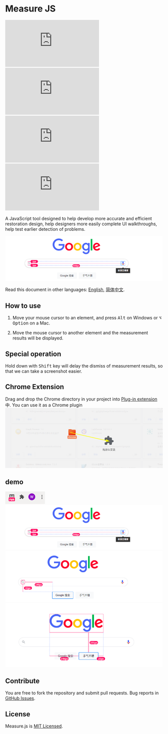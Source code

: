 # Measure JS

![GitHub Stars](https://img.shields.io/github/stars/zhuweijian666/measure.js)
![Github Forks](https://img.shields.io/github/forks/zhuweijian666/measure.js)
![GitHub Open Issues](https://img.shields.io/github/issues/zhuweijian666/measure.js)
![License](https://img.shields.io/github/license/zhuweijian666/measure.js)

A JavaScript tool designed to help develop more accurate and efficient restoration design, help designers more easily complete UI walkthroughs, help test earlier detection of problems.

![](./assets/example1.png)

Read this document in other languages: [English](README.md), [简体中文](README.zh.md).

## How to use

1. Move your mouse cursor to an element, and press <kbd>Alt</kbd> on Windows or <kbd>⌥ Option</kbd> on a Mac.

2. Move the mouse cursor to another element and the measurement results will be displayed.

## Special operation

Hold down with <kbd>Shift</kbd> key will delay the dismiss of measurement results, so that we can take a screenshot easier.

## Chrome Extension

Drag and drop the Chrome directory in your project into [Plug-in extension](chrome://extensions/)中. You can use it as a Chrome plugin
![](./assets/install.png)

## demo

![](./assets/icon.png)
![](./assets/example1.png)
![](./assets/example2.png)
![](./assets/example3.png)

## Contribute

You are free to fork the repository and submit pull requests. Bug reports in [GitHub Issues](https://github.com/zhuweijian666/measure.js/issues).

## License

Measure.js is [MIT Licensed](LICENSE).
